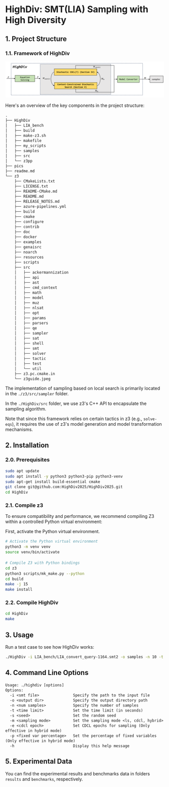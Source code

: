 # HighDiv: SMT(LIA) Sampling with High Diversity

## 1. Project Structure

### 1.1. Framework of HighDiv
![alt text](pics/framework.png)

Here's an overview of the key components in the project structure:
```
.
├── HighDiv
│   ├── LIA_bench
│   ├── build
│   ├── make-z3.sh
│   ├── makefile
│   ├── my_scripts
│   ├── samples
│   ├── src
│   └── z3pp
├── pics
├── readme.md
└── z3
    ├── CMakeLists.txt
    ├── LICENSE.txt
    ├── README-CMake.md
    ├── README.md
    ├── RELEASE_NOTES.md
    ├── azure-pipelines.yml
    ├── build
    ├── cmake
    ├── configure
    ├── contrib
    ├── doc
    ├── docker
    ├── examples
    ├── genaisrc
    ├── noarch
    ├── resources
    ├── scripts
    ├── src
    │   ├── ackermannization
    │   ├── api
    │   ├── ast
    │   ├── cmd_context
    │   ├── math
    │   ├── model
    │   ├── muz
    │   ├── nlsat
    │   ├── opt
    │   ├── params
    │   ├── parsers
    │   ├── qe
    │   ├── sampler
    │   ├── sat
    │   ├── shell
    │   ├── smt
    │   ├── solver
    │   ├── tactic
    │   ├── test
    │   └── util
    ├── z3.pc.cmake.in
    └── z3guide.jpeg

```
The implementation of sampling based on local search is primarily located in the `./z3/src/sampler` folder.  

In the `./HighDiv/src` folder, we use z3's C++ API to encapsulate the sampling algorithm.  

Note that since this framework relies on certain tactics in z3 (e.g., `solve-eqs`), it requires the use of z3's model generation and model transformation mechanisms.

## 2. Installation

### 2.0. Prerequisites

```bash
sudo apt update
sudo apt install -y python3 python3-pip python3-venv
sudo apt-get install build-essential cmake
git clone git@github.com:HighDiv2025/HighDiv2025.git
cd HighDiv
```

### 2.1. Compile z3

To ensure compatibility and performance, we recommend compiling Z3 within a controlled Python virtual environment:

First, activate the Python virtual environment.

```bash
# Activate the Python virtual environment
python3 -m venv venv
source venv/bin/activate

# Compile Z3 with Python bindings
cd z3
python3 scripts/mk_make.py --python
cd build
make -j 15
make install
```

### 2.2. Compile HighDiv

```bash
cd HighDiv
make
```

## 3. Usage

Run a test case to see how HighDiv works:
```bash
./HighDiv -i LIA_bench/LIA_convert_query-1164.smt2 -o samples -n 10 -t 900 -s 123 -m hybrid
```

## 4. Command Line Options
```
Usage: ./highdiv [options]
Options:
  -i <smt file>               Specify the path to the input file
  -o <output dir>             Specify the output directory path
  -n <num samples>            Specify the number of samples
  -t <time limit>             Set the time limit (in seconds)
  -s <seed>                   Set the random seed
  -m <sampling mode>          Set the sampling mode <ls, cdcl, hybrid>
  -e <cdcl epoch>             Set CDCL epochs for sampling (Only effective in hybrid mode)
  -p <fixed var percentage>   Set the percentage of fixed variables (Only effective in hybrid mode)
  -h                          Display this help message
```

## 5. Experimental Data

You can find the experimental results and benchmarks data in folders `results` and `benchmarks`, respectively.